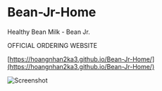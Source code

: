# Bean-Jr-Home
Healthy Bean Milk - Bean Jr.

OFFICIAL ORDERING WEBSITE

[https://hoangnhan2ka3.github.io/Bean-Jr-Home/](https://hoangnhan2ka3.github.io/Bean-Jr-Home/)

![Screenshot](https://github.com/hoangnhan2ka3/Bean-Jr-Home/blob/master/assets/image/screencapture-hoangnhan2ka3-github-io-Bean-Jr-Home-2023-11-07-23_15_25.png)
